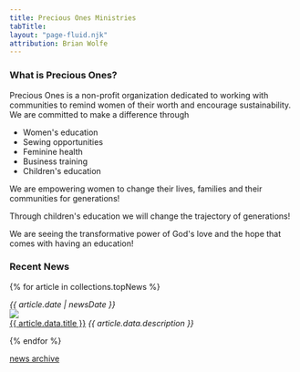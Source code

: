 ```yaml
---
title: Precious Ones Ministries
tabTitle:
layout: "page-fluid.njk"
attribution: Brian Wolfe
---
```


<div class="container-popout-image bg-homepage"></div>

<div class="row">
<div class="col ms-md-4">

### What is Precious Ones?

Precious Ones is a non-profit organization dedicated to working with communities to remind women of their worth and encourage sustainability. We are committed to make a difference through

- Women's education
- Sewing opportunities
- Feminine health
- Business training
- Children's education

We are empowering women to change their lives, families and their communities for generations!

Through children's education we will change the trajectory of generations!

We are seeing the transformative power of God's love and the hope that comes with having an education!

</div>
<div class="col-md-5 col-lg-4">

### Recent News

{% for article in collections.topNews %}

<div class="news-link-area">
  <em class="small date">{{ article.date | newsDate }}</em>

  <article class="news-link-article" onclick="location.href='{{ article.url }}';">
    <img src="/images/news/{{ article.data.thumbnail_120w }}" class="news-thumbnail" />
    <div class="news-link-text">
      <a href="{{ article.url }}">{{ article.data.title }}</a>
      <em>{{ article.data.description }}</em>
    </div>
  </article>
</div>

{% endfor %}

[news archive](/news)

</div>
</div>

<style>
.bg-homepage {
  background-image: url("/images/homepage_girllookingback.jpg");
  background-position: top 10% right 25%;
}
</style>
